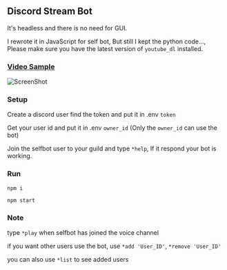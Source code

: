 ## Discord Stream Bot

It's headless and there is no need for GUI.

I rewrote it in JavaScript for self bot, But still I kept the python code..., Please make sure you have the latest version of `youtube_dl` installed.

### [Video Sample](https://www.youtube.com/watch?v=HA18QDE5GhQ)
![ScreenShot](https://raw.githubusercontent.com/MainSilent/DiscordStream/master/demo.png)

### Setup
Create a discord user find the token and put it in .env `token`

Get your user id and put it in .env `owner_id` (Only the `owner_id` can use the bot)

Join the selfbot user to your guild and type `*help`, If it respond your bot is working.

### Run
```
npm i

npm start
```

### Note
type `*play` when selfbot has joined the voice channel

if you want other users use the bot, use `*add 'User_ID'`, `*remove 'User_ID'`

you can also use `*list` to see added users
